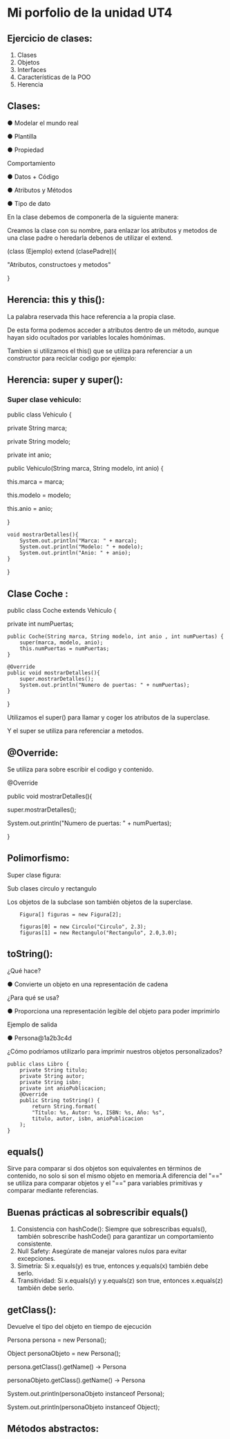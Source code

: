 # Mi porfolio de la unidad UT4

## Ejercicio de clases:

1. Clases
2. Objetos
3. Interfaces
4. Características de la POO
5. Herencia

## Clases:

● Modelar el mundo real

● Plantilla

● Propiedad

Comportamiento

● Datos + Código

● Atributos y Métodos

● Tipo de dato

En la clase debemos de componerla de la siguiente manera:

Creamos la clase con su nombre, para enlazar los atributos y metodos de una clase padre o heredarla debenos de utilizar el extend.

(class (Ejemplo) extend (clasePadre)){

"Atributos, constructoes y metodos"

}

## Herencia: this y this():

La palabra reservada this hace referencia a la propia clase.

De esta forma podemos acceder a atributos dentro de un método,
aunque hayan sido ocultados por variables locales homónimas.

Tambien si utilizamos el this() que se utiliza para referenciar a un constructor para reciclar codigo por ejemplo:


## Herencia: super y super():

### Super clase vehiculo:

public class Vehiculo {

private String marca;

private String modelo;

private int anio;

public Vehiculo(String marca, String modelo, int anio) {

this.marca = marca;

this.modelo = modelo;

this.anio = anio;

}

    void mostrarDetalles(){
        System.out.println("Marca: " + marca);
        System.out.println("Modelo: " + modelo);
        System.out.println("Anio: " + anio);
    }
}

## Clase Coche :

public class Coche extends Vehiculo {

private int numPuertas;

    public Coche(String marca, String modelo, int anio , int numPuertas) {
        super(marca, modelo, anio);
        this.numPuertas = numPuertas;
    }

    @Override
    public void mostrarDetalles(){
        super.mostrarDetalles();
        System.out.println("Numero de puertas: " + numPuertas);
    }


}

Utilizamos el super() para llamar y coger los atributos de la superclase.

Y el super se utiliza para referenciar a metodos.

## @Override:

Se utiliza para sobre escribir el codigo y contenido.

@Override

public void mostrarDetalles(){

super.mostrarDetalles();

System.out.println("Numero de puertas: " + numPuertas);

}

## Polimorfismo:

Super clase figura:

Sub clases circulo y rectangulo

Los objetos de la subclase son también objetos de la superclase.

        Figura[] figuras = new Figura[2];

        figuras[0] = new Circulo("Circulo", 2.3);
        figuras[1] = new Rectangulo("Rectangulo", 2.0,3.0);

## toString():

¿Qué hace?

● Convierte un objeto en una representación de cadena

¿Para qué se usa?

● Proporciona una representación legible del objeto para poder imprimirlo

Ejemplo de salida

● Persona@1a2b3c4d

¿Cómo podríamos utilizarlo para imprimir nuestros objetos personalizados?

    public class Libro {
        private String titulo;
        private String autor;
        private String isbn;
        private int anioPublicacion;
        @Override
        public String toString() {
            return String.format(
            "Título: %s, Autor: %s, ISBN: %s, Año: %s",
            titulo, autor, isbn, anioPublicacion
        );
    }

## equals()

Sirve para comparar si dos objetos son equivalentes en
términos de contenido, no solo si son el mismo objeto en
memoria.A diferencia del "==" se utiliza para comparar objetos y el "==" 
para variables primitivas y comparar mediante referencias.

## Buenas prácticas al sobrescribir equals()


1. Consistencia con hashCode(): Siempre que sobrescribas
   equals(), también sobrescribe hashCode() para garantizar un
   comportamiento consistente.
2. Null Safety: Asegúrate de manejar valores nulos para evitar
   excepciones.
3. Simetría: Si x.equals(y) es true, entonces y.equals(x)
   también debe serlo.
4. Transitividad: Si x.equals(y) y y.equals(z) son true, entonces
   x.equals(z) también debe serlo.

## getClass():

Devuelve el tipo del objeto en tiempo de ejecución

Persona persona = new Persona();

Object personaObjeto = new Persona();

persona.getClass().getName() -> Persona

personaObjeto.getClass().getName() -> Persona

System.out.println(personaObjeto instanceof Persona);

System.out.println(personaObjeto instanceof Object);

## Métodos abstractos:

